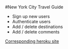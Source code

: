 #New York City Travel Guide

* Sign up new users
* Authenticate users
* Add / delete destinations
* Add / delete comments

[Corresponding heroku site](https://safe-beyond-76431.herokuapp.com/nyc_places)
